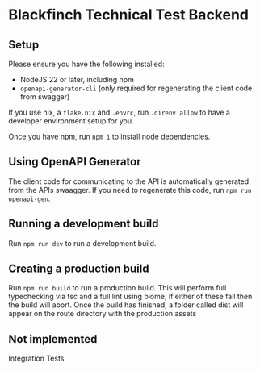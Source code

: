 # Blackfinch Technical Test Backend

## Setup

Please ensure you have the following installed:

- NodeJS 22 or later, including npm
- `openapi-generator-cli` (only required for regenerating the client code from swagger)

If you use nix, a `flake.nix` and `.envrc`, run `.direnv allow` to have a developer environment setup for you.

Once you have npm, run `npm i` to install node dependencies.

## Using OpenAPI Generator

The client code for communicating to the API is automatically generated from the APIs swaagger. If you need to regenerate this code, run `npm run openapi-gen`.

## Running a development build

Run `npm run dev` to run a development build.

## Creating a production build

Run `npm run build` to run a production build. This will perform full typechecking via tsc and a full lint using biome; if either of these fail then the build will abort.
Once the build has finished, a folder called dist will appear on the route directory with the production assets

## Not implemented

Integration Tests
